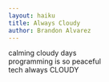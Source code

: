 ```yaml
---
layout: haiku
title: Always Cloudy
author: Brandon Alvarez
---
```


calming cloudy days<br>
programming is so peaceful<br>
tech always CLOUDY<br>
